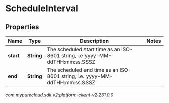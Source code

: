 # ScheduleInterval


## Properties

| Name | Type | Description | Notes |
| ------------ | ------------- | ------------- | ------------- |
| **start** | **String** | The scheduled start time as an ISO-8601 string, i.e yyyy-MM-ddTHH:mm:ss.SSSZ |  |
| **end** | **String** | The scheduled end time as an ISO-8601 string, i.e. yyyy-MM-ddTHH:mm:ss.SSSZ |  |




_com.mypurecloud.sdk.v2:platform-client-v2:231.0.0_
